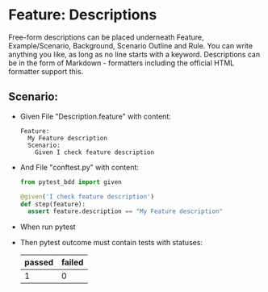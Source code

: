 # Feature: Descriptions
  Free-form descriptions can be placed underneath Feature, Example/Scenario, Background, Scenario Outline and Rule.
  You can write anything you like, as long as no line starts with a keyword.
  Descriptions can be in the form of Markdown - formatters including the official HTML formatter support this.

## Scenario:
* Given File "Description.feature" with content:

    ```gherkin
    Feature:
      My Feature description
      Scenario:
        Given I check feature description
    ```
* And File "conftest.py" with content:

    ```python
    from pytest_bdd import given

    @given('I check feature description')
    def step(feature):
      assert feature.description == "My Feature description"
    ```
* When run pytest
* Then pytest outcome must contain tests with statuses:

    | passed | failed |
    |--------|--------|
    | 1      | 0      |
